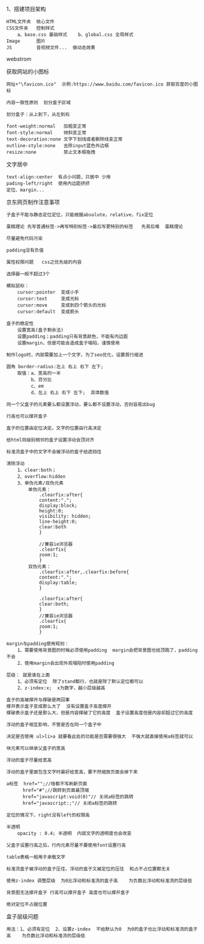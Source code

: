 1、搭建项目架构
	
	HTML文件夹  核心文件
	CSS文件夹   控制样式
		a、base.css 基础样式    b、global.css 全局样式
	Image      图片
	JS         音视频文件...  做动态效果

webstrom

获取网站的小图标

	网址+"\favicon.ico"  示例:https://www.baidu.com/favicon.ico 获取百度的小图标

	内容一致性原则  划分盒子区域  

	划分盒子：从上到下，从左到右

	font-weight:normal   加粗变正常
	font-style:normal    倾斜变正常
	text-decoration:none 文字下划线或者删除线变正常
	outline-style:none   去除input蓝色外边框
	resize:none          禁止文本框拖拽

文字居中

	text-align:center  有点小问题，只居中 少用
	pading-left/right  使用内边距挤挤
	定位、margin...

京东网页制作注意事项

	子盒子不能与静态定位定位，只能根据absolute，relative，fix定位

	蛋糕理论 先写普通标签->再写特别标签->最后写更特别的标签   先易后难  蛋糕理论

	尽量避免代码污染

	padding没有负值

	属性权限问题   css之优先级的内容

	选择器一般不超过3个

	模拟鼠标：
		cursor:pointer  变成小手
		cursor:text     变成光标
		cursor:move     变成到四个箭头的光标
		cursor:default  变成箭头

	盒子的稳定性
		设置宽高(盒子剩余法)
		设置padding；padding只有背景颜色，不能有内边距
		设置margin，但是可能会造成盒子塌陷，谨慎使用

	制作logo时，内部需要加上一个文字，为了seo优化，设置首行缩进

	圆角 border-radius:左上 右上 右下 左下;
		取值：a、宽高的一半
			 b、百分比
			 c、em
			 d、左上 右上 右下 左下;  具体数值

	同一个父盒子的元素要么都设置浮动，要么都不设置浮动，否则容易出bug

	行高也可以撑开盒子

	盒子的位置由定位决定。文字的位置由行高决定

	给html同级别相邻的盒子设置浮动会顶对齐

	标准流盒子中的文字不会被浮动的盒子给遮挡住

	清除浮动
		1、clear:both；
		2、overflow:hidden 
		3、单伪元素/双伪元素
			单伪元素：
				.clearfix:after{
				content:".";
				display:block;
				height:0;
				visibility: hidden;
				line-height:0;
				clear:both
				} 
				
				//兼容ie浏览器
				.clearfix{
				zoom:1;
				}
			双伪元素：
				.clearfix:after,.clearfix:before{
				content:".";
				display:table;
				} 
				
				.clearfix:after{
				clear:both;
				}
				//兼容ie浏览器
				.clearfix{
				zoom:1;
				}

	margin与padding使用规则：
		1、需要使用背景图的时候必须使用padding  margin会把背景图也给顶跑了，padding不会
		2、使用margin会出现外观塌陷时使用padding

	层级： 就是谁在上面
		1、必须有定位  除了stand都行，也就是除了默认定位都可以
		2、z-index:x;  x为数字，越小层级越高

	盒子的高被撑开与撑破是两回事  
	撑开表示盒子变成那么大了  没有设置盒子高度撑开
	撑破表示盒子还是那么大，但是内容撑破了它的高度  盒子设置高度但是内容却超过它的高度

	浮动的盒子相互影响，不管是否在同一个盒子中

	决定是否使用 ul>li>a 就要看此处的功能是否需要很强大  不强大就直接使用a标签就可以

	块元素可以继承父盒子的宽高

	浮动的盒子尽量给宽高

	浮动的盒子里面包含文字时最好给宽高，要不然缩放页面会掉下来
	
	a标签  href="";//啥都不写刷新页面
          href="#";//跳转到页面最顶端
		  href="javascript:void(0)"// 关闭a标签的跳转
		  href="javascript:;"// 关闭a标签的跳转

	定位的情况下，right没有left的权限高

	半透明
		opacity : 0.4; 半透明  内部文字的透明度也会改变

	父盒子设置行高之后，行内元素尽量不要使用font设置行高

	table表格一般用于承载文字

	标准流盒子被浮动的盒子压住，浮动的盒子又被定位的压住  和占不占位置都无关

	使用z-index 调整层级  为0比浮动和标准流的盒子高    为负数比浮动和标准流的层级低

	背景图无法撑开盒子 行高可以撑开盒子 高度也可以撑开盒子

	绝对定位不占据位置
	
盒子层级问题

	用法：1、必须有定位  2、设置z-index  不给默认为0  为0的盒子也比浮动和标准流的盒子高    为负数比浮动和标准流的层级低
	

	
		  